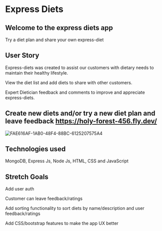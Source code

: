 # Express Diets
## Welcome to the express diets app

Try a diet plan and share your own express-diet 

## User Story

Express-diets was created to assist our customers with dietary needs to maintain their healthy lifestyle.

View the diet list and add diets to share with other customers.

Expert Dietician feedback and comments to improve and appreciate express-diets.



## Create new diets and/or try a new diet plan and leave feedback https://holy-forest-456.fly.dev/  

![FAE616AF-1AB0-48F4-88BC-6125207575A4](https://github.com/abulfs89/express-diets/assets/132204123/081a7eb5-7527-4af4-ae44-44afe42b234c)


## Technologies used
MongoDB, Express Js, Node Js, HTML, CSS and JavaScript

## Stretch Goals
Add user auth 

Customer can leave feedback/ratings

Add sorting functionality to sort diets by name/description and user feedback/ratings

Add CSS/bootstrap features to make the app UX better
